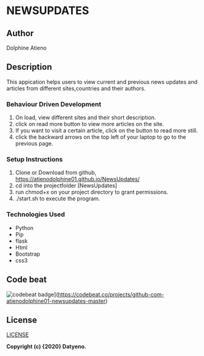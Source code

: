 # NEWSUPDATES

## Author
  Dolphine Atieno


## Description

This appication helps users to view current and previous news updates and articles from different sites,countries and their authors.

### Behaviour Driven Development

1. On load, view different sites and their short description.
2. click on read more button to view more articles on the site.
3. If you want to visit a certain article, click on the button to read more still.
4. click the backward arrows on the top left of your laptop to go to the previous page.

### Setup Instructions

1. Clone or Download from github, https://atienodolphine01.github.io/NewsUpdates/
2. cd into the projectfolder [NewsUpdates]
3. run chmod+x on your project directory to grant permissions.
4. ./start.sh to execute the program.

### Technologies Used
* Python
* Pip
* flask
* Html
* Bootstrap
* css3

## Code beat 
![codebeat badge](https://codebeat.co/badges/0d307357-956a-4b2f-9929-afebeb33644c)](https://codebeat.co/projects/github-com-atienodolphine01-newsupdates-master)



## License
[LICENSE](LICENSE)


__Copyright (c) {2020}  Datyeno.__
